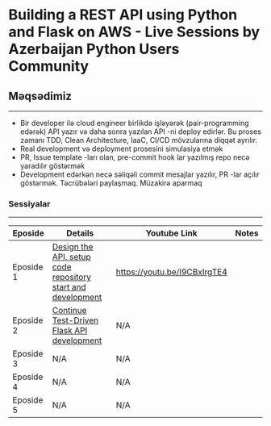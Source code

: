# Building a REST API using Python and Flask on AWS - Live Sessions by Azerbaijan Python Users Community

## Məqsədimiz

---

- Bir developer ilə cloud engineer birlikdə işləyərək (pair-programming edərək) API yazır və daha sonra yazılan API -ni deploy edirlər. Bu proses zamanı TDD, Clean Architecture, IaaC, CI/CD mövzularına diqqət ayrılır.
- Real development və deployment prosesini simulasiya etmək
- PR, Issue template -ları olan, pre-commit hook lar yazılmış repo necə yaradılır göstərmək
- Development edərkən necə səliqəli commit mesajlar yazılır, PR -lar açılır göstərmək. Təcrübələri paylaşmaq. Müzakirə aparmaq

### Sessiyalar

---

|   Eposide  |                                           Details                                        |          Youtube Link         | Notes |
| ---------- | ---------------------------------------------------------------------------------------- | ----------------------------- | ----- |
| Eposide 1  | [Design the API, setup code repository start and development](https://fb.me/e/1vhVe2gxg) | https://youtu.be/I9CBxIrgTE4  |       |
| Eposide 2  | [Continue Test-Driven Flask API development](https://fb.me/e/1zCup8vbs)                  |                N/A            |       |
| Eposide 3  | N/A                                                                                      |                N/A            |       |
| Eposide 4  | N/A                                                                                      |                N/A            |       |
| Eposide 5  | N/A                                                                                      |                N/A            |       |
